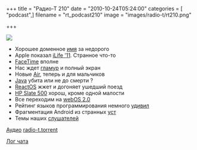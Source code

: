 +++
title = "Радио-Т 210"
date = "2010-10-24T05:24:00"
categories = [ "podcast",]
filename = "rt_podcast210"
image = "images/radio-t/rt210.png"

+++

![](https://radio-t.com/images/radio-t/rt210.png)

- Хорошее доменное [имя](http://mashable.com/2010/10/20/sex-com-sells/) за недорого
- Apple показал [iLife '11](http://www.crunchgear.com/2010/10/20/apple-has-unveiled-ilife-11/). Странное что-то
- [FaceTime](http://www.apple.com/mac/facetime/) вполне
- Нас ждет [гламур](http://www.crunchgear.com/2010/10/20/apple-announces-lion-mac-os-x-10-7-with-a-mac-app-store-misson-control/) и полный экран
- Новые [Air](http://www.crunchgear.com/2010/10/20/apple-macbook-air/), теперь и для мальчиков
- [Java](http://www.tuaw.com/2010/10/21/apple-quietly-discontinuing-os-xs-factory-fitted-java/) убита или не до смерти ?
- [ReactOS](http://habrahabr.ru/blogs/os/106730/) жжет и догоняет ушедший поезд
- [HP Slate 500](http://www.engadget.com/2010/10/21/hp-slate-finally-finally-official-rings-up-at-799/) хорош, кроме одной малости
- Все переходим на [webOS 2.0](http://mashable.com/2010/10/19/web-os-2-0/)
- Рейтинг языков программирования немного [удивил](http://habrahabr.ru/blogs/programming/106557/)
- Фрагментация Android из странных [уст](http://habrahabr.ru/blogs/apple/106489/)
- Темы наших [слушателей](/p/2010/10/20/prep-210/)

[Аудио](https://archive.rucast.net/radio-t/media/rt_podcast210.mp3)
[radio-t.torrent](http://www.radio-t.com/torrents/rt_podcast210.mp3.torrent)

[Лог чата](http://chat.radio-t.com/logs/radio-t-210.html)
<audio src="https://archive.rucast.net/radio-t/media/rt_podcast210.mp3" preload="none"></audio>
